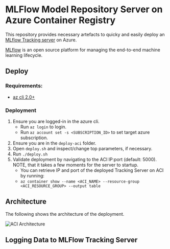 # MLFlow Model Repository Server on Azure Container Registry
This repository provides necessary artefacts to quicky and easily deploy an [MLflow Tracking server](https://mlflow.org/docs/latest/tracking.html) on Azure. 

[MLflow](https://mlflow.org/docs/latest/index.html) is an open source platform for managing the end-to-end machine learning lifecycle.

## Deploy

### Requirements: 
- [az cli 2.0+](https://docs.microsoft.com/en-us/cli/azure/install-azure-cli?view=azure-cli-latest)

### Deployment
1. Ensure you are logged-in in the azure cli. 
   - Run `az login` to login.
   - Run `az account set -s <SUBSCRIPTION_ID>` to set target azure subscription.
2. Ensure you are in the `deploy-aci` folder.
3. Open `deploy.sh` and inspect/change top parameters, if necessary.
4. Run `./deploy.sh`
5. Validate deployment by navigating to the ACI IP:port (default: 5000). NOTE, that it takes a few moments for the server to startup.
   - You can retrieve IP and port of the deployed Tracking Server on ACI by running: 
   - `az container show --name <ACI_NAME> --resource-group <ACI_RESOURCE_GROUP> --output table`
## Architecture
The following shows the architecture of the deployment.

![ACI Architecture](../images/aci-archi.PNG?raw=true "ACI Architecture")

## Logging Data to MLFlow Tracking Server